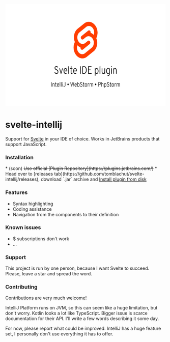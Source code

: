 <p align="center">
  <img height="320" src="./svelte-intellij-header.png" alt="logo of vue-awesome repository">
</p>

# svelte-intellij

Support for <a href="https://svelte.dev/">Svelte</a> in your IDE of choice. Works in JetBrains products that support JavaScript.

<h3>Installation</h3>
* (soon) <s>Use official [Plugin Repository](https://plugins.jetbrains.com/)</s>
* Head over to [releases tab](https://github.com/tomblachut/svelte-intellij/releases), download `.jar` archive and <a href="https://www.jetbrains.com/help/webstorm/managing-plugins.html#install_plugin_from_disk">Install plugin from disk</a>

<h3>Features</h3>

<ul>
    <li>Syntax highlighting</li>
    <li>Coding assistance</li>
    <li>Navigation from the components to their definition</li>
</ul>


<h3>Known issues</h3>

<ul>
    <li>$ subscriptions don't work</li>
    <li>...</li>
</ul>

<h3>Support</h3>

This project is run by one person, because I want Svelte to succeed. Please, leave a star and spread the word.

<h3>Contributing</h3>

Contributions are very much welcome! 

IntelliJ Platform runs on JVM, so this can seem like a huge limitation, but don't worry. Kotlin looks a lot like TypeScript. Bigger issue is scarce documentation for their API. I'll write a few words describing it some day.

For now, please report what could be improved. IntelliJ has a huge feature set, I personally don't use everything it has to offer.